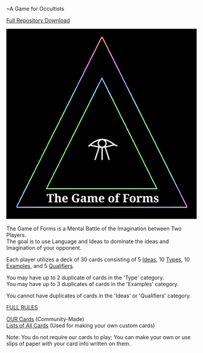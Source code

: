 ~A Game for Occultists  

[Full Repository Download](https://github.com/Az-Neter/The-Game-of-Forms/archive/refs/heads/main.zip)

![Logo](https://github.com/Az-Neter/The-Game-of-Forms/blob/main/Logos/Logo.png?raw=true)

The Game of Forms is a Mental Battle of the Imagination between Two Players.  
The goal is to use Language and Ideas to dominate the ideas and Imagination of your opponent.

Each player utilizes a deck of 30 cards consisting of 5 [Ideas](https://github.com/Az-Neter/The-Game-of-Forms/blob/main/Lists/Ideas.md), 10 [Types](https://github.com/Az-Neter/The-Game-of-Forms/blob/main/Lists/Types.md), 10 [Examples](https://github.com/Az-Neter/The-Game-of-Forms/blob/main/Lists/Examples.md), and 5 [Qualifiers](https://github.com/Az-Neter/The-Game-of-Forms/blob/main/Lists/Qualifiers.md).  

You may have up to 2 duplicate of cards in the 'Type' category.  
You may have up to 3 duplicates of cards in the 'Examples' category.

You cannot have duplicates of cards in the 'Ideas' or 'Qualifiers' category.  
 
 
 [FULL RULES](https://github.com/Az-Neter/The-Game-of-Forms/blob/main/Rules/Rules_v1.pdf)  
 
  [OUR Cards](https://github.com/Az-Neter/The-Game-of-Forms/tree/main/Cards) (Community-Made)    
 [Lists of All Cards](https://github.com/Az-Neter/The-Game-of-Forms/tree/main/Lists) (Used for making your own custom cards)  
   
   Note: You do not require our cards to play; You can make your own or use slips of paper with your card info written on them.
